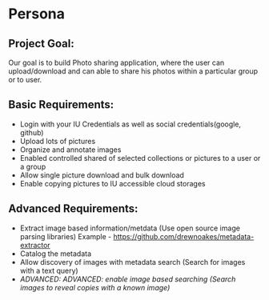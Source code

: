 # Persona
 <!-- # Spring 2021 Team:
   1) Xiao Xiong (the github account BrockDW and xixiong are both representing Xiao Xiong)
   2) Kenneth Zhang
   3) Saitheja Velmula
   4) Suresh Gunda
    --> 

## Project Goal:
Our goal is to build Photo sharing application, where the user can upload/download and can able to share his photos within a particular group or to user.

## Basic Requirements:
* Login with your IU Credentials as well as social credentials(google, github)
* Upload lots of pictures
* Organize and annotate images
* Enabled controlled shared of selected collections or pictures to a user or a group
* Allow single picture download and bulk download
* Enable copying pictures to IU accessible cloud storages

## Advanced Requirements:
* Extract image based information/metdata (Use open source image parsing libraries) Example - https://github.com/drewnoakes/metadata-extractor
* Catalog the metadata
* Allow discovery of images with metadata search (Search for images with a text query)
* _ADVANCED: ADVANCED: enable image based searching (Search images to reveal copies with a known image)_


